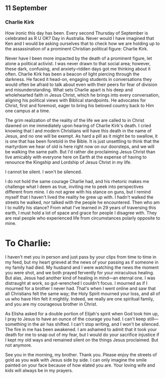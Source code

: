 ## 11 September

### Charlie Kirk

How ironic this day has been. Every second Thursday of September is celebrated as R U OK? Day in Australia. Never would I have imagined that Ken and I would be asking ourselves that to check how we are holding up to the assassination of a prominent Christian political figure: Charlie Kirk.

Never have I been more impacted by the death of a prominent figure, let alone a political activist. I was never drawn to that social area; however, these dark, confusing, and anxiety-ridden days got me thinking about it often. Charlie Kirk has been a beacon of light piercing through the darkness. He faced it head-on, engaging students in conversations they would often be afraid to talk about even with their peers for fear of division and misunderstanding. What sets Charlie apart is his deep and wholehearted faith in Jesus Christ, which he brings into every conversation, aligning his political views with Biblical standpoints. He advocates for Christ, first and foremost, eager to bring his beloved country back to Him one campus at a time.

The grim realization of the reality of the life we are called to in Christ dawned on me immediately upon hearing of Charlie Kirk's death. I cried knowing that I and modern Christians will have this death in the name of Jesus, and no one will be exempt. As hard a pill as it might be to swallow, it is one that has been foretold in the Bible. It is just unsettling to think that the martyrdom we hear of old is here right now on our doorsteps, and we will be walking the same path. But I'd rather die proclaiming Jesus Christ than live amicably with everyone here on Earth at the expense of having to renounce the Kingship and Lordship of Jesus Christ in my life.

I cannot be silent. I won't be silenced.

I do not hold the same courage Charlie had, and his rhetoric makes me challenge what I deem as true, inviting me to peek into perspectives different from mine. I do not agree with his stance on guns, but I remind myself that I haven't lived the reality he grew up with. I hadn't walked the streets he walked, nor talked with the people he encountered. Then who am I to nullify his stance? From what I’ve learned in 29 years of traversing this earth, I must hold a lot of space and grace for people I disagree with. They are real people who experienced life from circumstances polarly opposite to mine.

# To Charlie: #

I haven't met you in person and just pass by your clips from time to time in my feed, but my heart grieved at the news of your passing as if someone in my family had died. My husband and I were watching the news the moment you were shot, and we both prayed fervently for your miraculous healing. But alas, Jesus had another kind of healing in mind—an eternal one. I was distraught at work, so gut-wrenched I couldn't focus. I mourned as if I mourned for a brother I never had. That's when I went online and saw that all Christians felt the same way; the Holy Spirit mourned your loss, and all of us who have Him felt it mightily. Indeed, we really are one spiritual family, and you are my courageous brother in Christ.

As Elisha asked for a double portion of Elijah's spirit when God took him up, I pray to Jesus to have an ounce of the courage you had. I can't keep still—something in the air has shifted. I can't stop writing, and I won't be silenced. The fire in me has been awakened. I am ashamed to admit that it took your death for me to snap out of my fear, but I would do your sacrifice injustice if I kept my old ways and remained silent on the things Jesus proclaimed. But not anymore.

See you in the morning, my brother. Thank you. Please enjoy the streets of gold as you walk with Jesus side by side. I can only imagine the smile painted on your face because of how elated you are. Your loving wife and kids will always be in my prayers.
